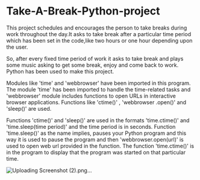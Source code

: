 # Take-A-Break-Python-project
This project schedules and encourages the person to take breaks during work throughout the day.It asks to take break after a particular time period which has been set in the code,like two hours or one hour depending upon the user.


So, after every fixed time period of work it asks to take break and plays some music asking to get some break, enjoy and come back to work. Python has been used to make this project.


Modules like 'time' and 'webbrowser' have been imported in this program. The module 'time' has been imported to handle the time-related tasks and 'webbrowser' module includes functions to open URLs in interactive browser applications. Functions like 'ctime()' , 'webbrowser .open()' and 'sleep()' are used.


Functions 'ctime()' and 'sleep()' are used in the formats 'time.ctime()' and 'time.sleep(time period)' and the time period is in seconds. Function 'time.sleep()' as the name implies, pauses your Python program and this way it is used to pause the program and then 'webbrowser.open(url)' is used to open web url provided in the function. The function 'time.ctime()' is in the program to display that the program was started on that particular time.


![Uploading Screenshot (2).png…]()


